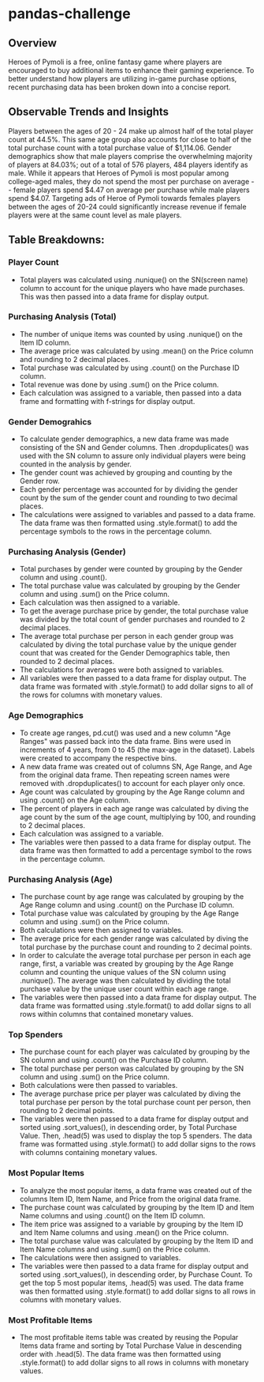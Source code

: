 # pandas-challenge

## Overview
Heroes of Pymoli is a free, online fantasy game where players are encouraged to buy additional items to enhance their gaming experience. To better understand how players are utilizing in-game purchase options, recent purchasing data has been broken down into a concise report.

## Observable Trends and Insights
Players between the ages of 20 - 24 make up almost half of the total player count at 44.5%. This same age group also accounts for close to half of the total purchase count with a total purchase value of $1,114.06. Gender demographics show that male players comprise the overwhelming majority of players at 84.03%; out of a total of 576 players, 484 players identify as male. While it appears that Heroes of Pymoli is most popular among college-aged males, they do not spend the most per purchase on average -- female players spend $4.47 on average per purchase while male players spend $4.07. Targeting ads of Heroe of Pymoli towards females players between the ages of 20-24 could significantly increase revenue if female players were at the same count level as male players. 

## Table Breakdowns:
### Player Count
- Total players was calculated using .nunique() on the SN(screen name) column to account for the unique players who have made purchases. This was then passed into a data frame for display output. 

### Purchasing Analysis (Total)
- The number of unique items was counted by using .nunique() on the Item ID column.
- The average price was calculated by using .mean() on the Price column and rounding to 2 decimal places. 
- Total purchase was calculated by using .count() on the Purchase ID column.
- Total revenue was done by using .sum() on the Price column. 
- Each calculation was assigned to a variable, then passed into a data frame and formatting with f-strings for display output. 

### Gender Demograhics
- To calculate gender demographics, a new data frame was made consisting of the SN and Gender columns. Then .dropduplicates() was used with the SN column to assure only individual players were being counted in the analysis by gender. 
- The gender count was achieved by grouping and counting by the Gender row. 
- Each gender percentage was accounted for by dividing the gender count by the sum of the gender count and rounding to two decimal places. 
- The calculations were assigned to variables and passed to a data frame. The data frame was then formatted using .style.format() to add the percentage symbols to the rows in the percentage column. 

### Purchasing Analysis (Gender)
- Total purchases by gender were counted by grouping by the Gender column and using .count().
- The total purchase value was calculated by grouping by the Gender column and using .sum() on the Price column. 
- Each calculation was then assigned to a variable. 
- To get the average purchase price by gender, the total purchase value was divided by the total count of gender purchases and rounded to 2 decimal places. 
- The average total purchase per person in each gender group was calculated by diving the total purchase value by the unique gender count that was created for the Gender Demographics table, then rounded to 2 decimal places. 
- The calculations for averages were both assigned to variables. 
- All variables were then passed to a data frame for display output. The data frame was formated with .style.format() to add dollar signs to all of the rows for columns with monetary values. 

### Age Demographics
- To create age ranges, pd.cut() was used and a new column "Age Ranges" was passed back into the data frame. Bins were used in increments of 4 years, from 0 to 45 (the max-age in the dataset). Labels were created to accompany the respective bins. 
- A new data frame was created out of columns SN, Age Range, and Age from the original data frame. Then repeating screen names were removed with .dropduplicates() to account for each player only once. 
- Age count was calculated by grouping by the Age Range column and using .count() on the Age column.
- The percent of players in each age range was calculated by diving the age count by the sum of the age count, multiplying by 100, and rounding to 2 decimal places. 
- Each calculation was assigned to a variable. 
- The variables were then passed to a data frame for display output. The data frame was then formatted to add a percentage symbol to the rows in the percentage column. 

### Purchasing Analysis (Age)
- The purchase count by age range was calculated by grouping by the Age Range column and using .count() on the Purchase ID column.
- Total purchase value was calculated by grouping by the Age Range column and using .sum() on the Price column. 
- Both calculations were then assigned to variables. 
- The average price for each gender range was calculated by diving the total purchase by the purchase count and rounding to 2 decimal points. 
- In order to calculate the average total purchase per person in each age range, first, a variable was created by grouping by the Age Range column and counting the unique values of the SN column using .nunique(). The average was then calculated by dividing the total purchase value by the unique user count within each age range. 
- The variables were then passed into a data frame for display output. The data frame was formatted using .style.format() to add dollar signs to all rows within columns that contained monetary values.  

### Top Spenders
- The purchase count for each player was calculated by grouping by the SN column and using .count() on the Purchase ID column. 
- The total purchase per person was calculated by grouping by the SN column and using .sum() on the Price column. 
- Both calculations were then passed to variables. 
- The average purchase price per player was calculated by diving the total purchase per person by the total purchase count per person, then rounding to 2 decimal points. 
- The variables were then passed to a data frame for display output and sorted using .sort_values(), in descending order, by Total Purchase Value. Then, .head(5) was used to display the top 5 spenders. The data frame was formatted using .style.format() to add dollar signs to the rows with columns containing monetary values. 

### Most Popular Items 
- To analyze the most popular items, a data frame was created out of the columns Item ID, Item Name, and Price from the original data frame. 
- The purchase count was calculated by grouping by the Item ID and Item Name columns and using .count() on the Item ID column.
- The item price was assigned to a variable by grouping by the Item ID and Item Name columns and using .mean() on the Price column. 
- The total purchase value was calculated by grouping by the Item ID and Item Name columns and using .sum() on the Price column. 
- The calculations were then assigned to variables. 
- The variables were then passed to a data frame for display output and sorted using .sort_values(), in descending order, by Purchase Count. To get the top 5 most popular items, .head(5) was used. The data frame was then formatted using .style.format() to add dollar signs to all rows in columns with monetary values. 

### Most Profitable Items 
- The most profitable items table was created by reusing the Popular Items data frame and sorting by Total Purchase Value in descending order with .head(5). The data frame was then formatted using .style.format() to add dollar signs to all rows in columns with monetary values.

